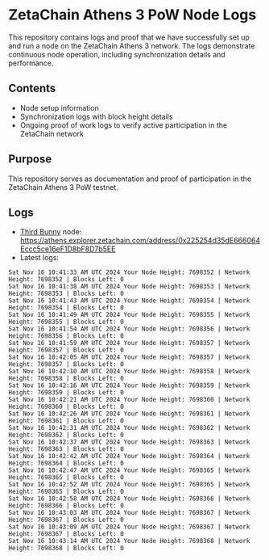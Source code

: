 # ZetaChain Athens 3 PoW Node Logs
This repository contains logs and proof that we have successfully set up and run a node on the ZetaChain Athens 3 network. The logs demonstrate continuous node operation, including synchronization details and performance.

## Contents
- Node setup information
- Synchronization logs with block height details
- Ongoing proof of work logs to verify active participation in the ZetaChain network

## Purpose
This repository serves as documentation and proof of participation in the ZetaChain Athens 3 PoW testnet.

## Logs

- [Third Bunny](https://thirdbunny.xyz/) node: https://athens.explorer.zetachain.com/address/0x225254d35dE666064Eccc5ce16eF1D8bF8D7b5EE
- Latest logs:
```
Sat Nov 16 10:41:33 AM UTC 2024 Your Node Height: 7698352 | Network Height: 7698352 | Blocks Left: 0
Sat Nov 16 10:41:38 AM UTC 2024 Your Node Height: 7698353 | Network Height: 7698353 | Blocks Left: 0
Sat Nov 16 10:41:43 AM UTC 2024 Your Node Height: 7698354 | Network Height: 7698354 | Blocks Left: 0
Sat Nov 16 10:41:49 AM UTC 2024 Your Node Height: 7698355 | Network Height: 7698355 | Blocks Left: 0
Sat Nov 16 10:41:54 AM UTC 2024 Your Node Height: 7698356 | Network Height: 7698356 | Blocks Left: 0
Sat Nov 16 10:41:59 AM UTC 2024 Your Node Height: 7698357 | Network Height: 7698357 | Blocks Left: 0
Sat Nov 16 10:42:05 AM UTC 2024 Your Node Height: 7698357 | Network Height: 7698357 | Blocks Left: 0
Sat Nov 16 10:42:10 AM UTC 2024 Your Node Height: 7698358 | Network Height: 7698358 | Blocks Left: 0
Sat Nov 16 10:42:16 AM UTC 2024 Your Node Height: 7698359 | Network Height: 7698359 | Blocks Left: 0
Sat Nov 16 10:42:21 AM UTC 2024 Your Node Height: 7698360 | Network Height: 7698360 | Blocks Left: 0
Sat Nov 16 10:42:26 AM UTC 2024 Your Node Height: 7698361 | Network Height: 7698361 | Blocks Left: 0
Sat Nov 16 10:42:31 AM UTC 2024 Your Node Height: 7698362 | Network Height: 7698362 | Blocks Left: 0
Sat Nov 16 10:42:37 AM UTC 2024 Your Node Height: 7698363 | Network Height: 7698363 | Blocks Left: 0
Sat Nov 16 10:42:42 AM UTC 2024 Your Node Height: 7698364 | Network Height: 7698364 | Blocks Left: 0
Sat Nov 16 10:42:47 AM UTC 2024 Your Node Height: 7698365 | Network Height: 7698365 | Blocks Left: 0
Sat Nov 16 10:42:52 AM UTC 2024 Your Node Height: 7698365 | Network Height: 7698365 | Blocks Left: 0
Sat Nov 16 10:42:58 AM UTC 2024 Your Node Height: 7698366 | Network Height: 7698366 | Blocks Left: 0
Sat Nov 16 10:43:03 AM UTC 2024 Your Node Height: 7698367 | Network Height: 7698367 | Blocks Left: 0
Sat Nov 16 10:43:09 AM UTC 2024 Your Node Height: 7698367 | Network Height: 7698367 | Blocks Left: 0
Sat Nov 16 10:43:14 AM UTC 2024 Your Node Height: 7698368 | Network Height: 7698368 | Blocks Left: 0
```
